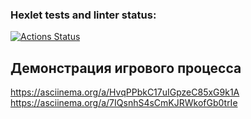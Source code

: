 ### Hexlet tests and linter status:
[![Actions Status](https://github.com/Ivanyas/backend-project-44/actions/workflows/hexlet-check.yml/badge.svg)](https://github.com/Ivanyas/backend-project-44/actions)

## Демонстрация игрового процесса
https://asciinema.org/a/HvqPPbkC17uIGpzeC85xG9k1A
https://asciinema.org/a/7IQsnhS4sCmKJRWkofGb0trIe